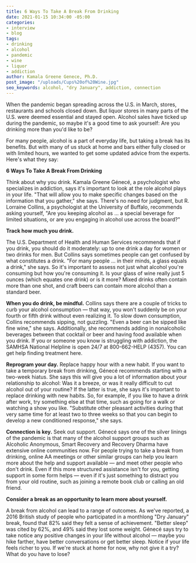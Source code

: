 ```yaml
---
title: 6 Ways To Take A Break From Drinking
date: 2021-01-15 10:34:00 -05:00
categories:
- interview
- blog
tags:
- drinking
- alcohol
- pandemic
- wine
- liquor
- addiction
author: Kamala Greene Genece, Ph.D.
post_image: "/uploads/Cups%20of%20Wine.jpg"
seo_keywords: alcohol, "dry January", addiction, connection
---
```


When the pandemic began spreading across the U.S. in March, stores, restaurants and schools closed down. But liquor stores in many parts of the U.S. were deemed essential and stayed open. Alcohol sales have ticked up during the pandemic, so maybe it's a good time to ask yourself: Are you drinking more than you'd like to be?

For many people, alcohol is a part of everyday life, but taking a break has its benefits.  But with many of us stuck at home and bars either fully closed or with limited hours, we wanted to get some updated advice from the experts. Here's what they say:

**6 Ways To Take A Break From Drinking**

Think about why you drink. Kamala Greene Génecé, a psychologist who specializes in addiction, says it's important to look at the role alcohol plays in your life. "That will allow you to make specific changes based on the information that you gather," she says. There's no need for judgment, but R. Lorraine Collins, a psychologist at the University of Buffalo, recommends asking yourself, "Are you keeping alcohol as ... a special beverage for limited situations, or are you engaging in alcohol use across the board?"

**Track how much you drink.**

The U.S. Department of Health and Human Services recommends that if you drink, you should do it moderately: up to one drink a day for women or two drinks for men. But Collins says sometimes people can get confused by what constitutes a drink. "For many people ... in their minds, a glass equals a drink," she says. So it's important to assess not just what alcohol you're consuming but how you're consuming it. Is your glass of wine really just 5 ounces (which equates one drink) or is it more? Mixed drinks often contain more than one shot, and craft beers can contain more alcohol than a standard beer.

**When you do drink, be mindful.**
Collins says there are a couple of tricks to curb your alcohol consumption — that way, you won't suddenly be on your fourth or fifth drink without even realizing it. To slow down consumption, Collins recommends sipping, not guzzling. "Even a beer can be sipped like fine wine," she says. Additionally, she recommends adding in nonalcoholic beverages between that cocktail or beer and having food available when you drink.
If you or someone you know is struggling with addiction, the SAMHSA National Helpline is open 24/7 at 800-662-HELP (4357). You can get help finding treatment here.

**Reprogram your day.**
Replace happy hour with a new habit. If you want to take a temporary break from drinking, Génecé recommends starting with a two-week hiatus. She says this will give you a lot of information about your relationship to alcohol: Was it a breeze, or was it really difficult to cut alcohol out of your routine? If the latter is true, she says it's important to replace drinking with new habits. So, for example, if you like to have a drink after work, try something else at that time, such as going for a walk or watching a show you like. "Substitute other pleasant activities during that very same time for at least two to three weeks so that you can begin to develop a new conditioned response," she says.

**Connection is key.** 
Seek out support. Génecé says one of the silver linings of the pandemic is that many of the alcohol support groups such as Alcoholic Anonymous, Smart Recovery and Recovery Dharma have extensive online communities now. For people trying to take a break from drinking, online AA meetings or other similar groups can help you learn more about the help and support available — and meet other people who don't drink. Even if this more structured assistance isn't for you, getting support in some form helps — even if it's just something to distract you from your old routine, such as joining a remote book club or calling an old friend.

**Consider a break as an opportunity to learn more about yourself.**

A break from alcohol can lead to a range of outcomes. As we've reported, a 2016 British study of people who participated in a monthlong "Dry January" break, found that 82% said they felt a sense of achievement. "Better sleep" was cited by 62%, and 49% said they lost some weight. Génecé says try to take notice any positive changes in your life without alcohol — maybe you hike farther, have better conversations or get better sleep. Notice if your life feels richer to you. If we're stuck at home for now, why not give it a try? What do you have to lose?
